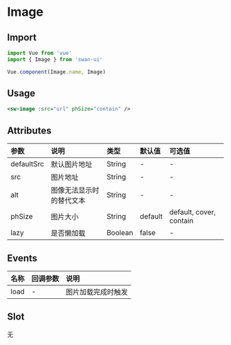 # Image
## Import
```javascript
import Vue from 'vue'
import { Image } from 'swan-ui'

Vue.component(Image.name, Image)
```

## Usage
```xml
<sw-image :src="url" phSize="contain" />
```

## Attributes


|参数|说明|类型|默认值|可选值
|:--|:--|:--|:--|:--|
|defaultSrc|默认图片地址|String|-|-
|src|图片地址|String|-|-
|alt|图像无法显示时的替代文本|String|-|-
|phSize|图片大小|String|default|default, cover, contain
|lazy|是否懒加载|Boolean|false|-

## Events

|名称|回调参数|说明
|:--|:--|:--|
|load|-|图片加载完成时触发


## Slot

无
